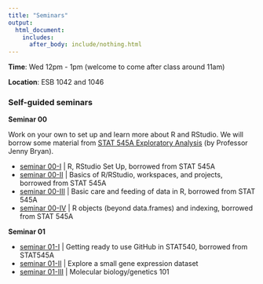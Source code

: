 ```yaml
---
title: "Seminars"
output:
  html_document:
    includes:
      after_body: include/nothing.html
---
```


**Time**: Wed 12pm - 1pm (welcome to come after class around 11am)

**Location**: ESB 1042 and 1046

### Self-guided seminars

**Seminar 00**

Work on your own to set up and learn more about R and RStudio. We will borrow some material from [STAT 545A Exploratory Analysis](https://stat545-ubc.github.io/topics.html) (by Professor Jenny Bryan).

  * [seminar 00-I](https://stat545-ubc.github.io/block000_r-rstudio-install.html) | R, RStudio Set Up, borrowed from STAT 545A
  * [seminar 00-II](https://stat545-ubc.github.io/block002_hello-r-workspace-wd-project.html) | Basics of R/RStudio, workspaces, and projects, borrowed from STAT 545A
  * [seminar 00-III](https://stat545-ubc.github.io/block006_care-feeding-data.html) | Basic care and feeding of data in R, borrowed from STAT 545A
  * [seminar 00-IV](https://stat545-ubc.github.io/block004_basic-r-objects.html) | R objects (beyond data.frames) and indexing, borrowed from STAT 545A
  
**Seminar 01**

  * [seminar 01-I](https://stat545-ubc.github.io/git01_git-install.html) | Getting ready to use GitHub in STAT540, borrowed from STAT545A
  * [seminar 01-II](sm01_basic-data-exploration.html) | Explore a small gene expression dataset
  * [seminar 01-III](sem1b_biology-intro.pdf) | Molecular biology/genetics 101

